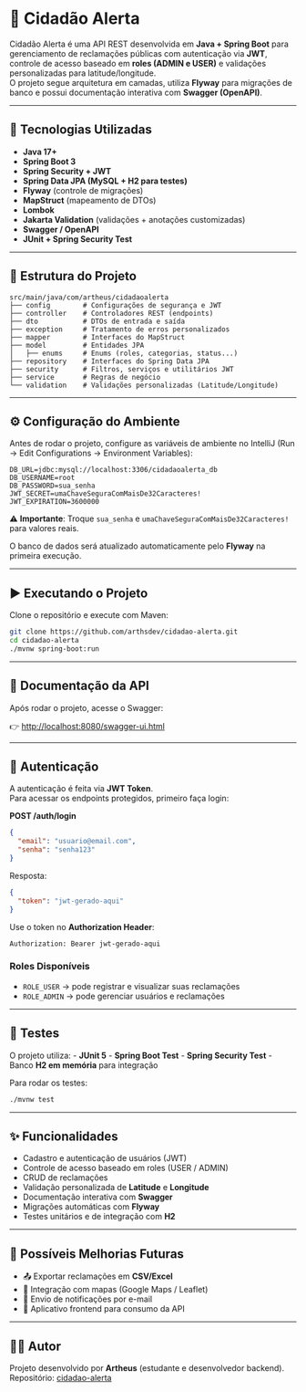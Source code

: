 # 📌 Cidadão Alerta

Cidadão Alerta é uma API REST desenvolvida em **Java + Spring Boot**
para gerenciamento de reclamações públicas com autenticação via **JWT**,
controle de acesso baseado em **roles (ADMIN e USER)** e validações
personalizadas para latitude/longitude.\
O projeto segue arquitetura em camadas, utiliza **Flyway** para
migrações de banco e possui documentação interativa com **Swagger
(OpenAPI)**.

------------------------------------------------------------------------

## 🚀 Tecnologias Utilizadas

-   **Java 17+**
-   **Spring Boot 3**
-   **Spring Security + JWT**
-   **Spring Data JPA (MySQL + H2 para testes)**
-   **Flyway** (controle de migrações)
-   **MapStruct** (mapeamento de DTOs)
-   **Lombok**
-   **Jakarta Validation** (validações + anotações customizadas)
-   **Swagger / OpenAPI**
-   **JUnit + Spring Security Test**

------------------------------------------------------------------------

## 📂 Estrutura do Projeto

    src/main/java/com/artheus/cidadaoalerta
    ├── config        # Configurações de segurança e JWT
    ├── controller    # Controladores REST (endpoints)
    ├── dto           # DTOs de entrada e saída
    ├── exception     # Tratamento de erros personalizados
    ├── mapper        # Interfaces do MapStruct
    ├── model         # Entidades JPA
    │   ├── enums     # Enums (roles, categorias, status...)
    ├── repository    # Interfaces do Spring Data JPA
    ├── security      # Filtros, serviços e utilitários JWT
    ├── service       # Regras de negócio
    └── validation    # Validações personalizadas (Latitude/Longitude)

------------------------------------------------------------------------

## ⚙️ Configuração do Ambiente

Antes de rodar o projeto, configure as variáveis de ambiente no IntelliJ
(Run → Edit Configurations → Environment Variables):

``` env
DB_URL=jdbc:mysql://localhost:3306/cidadaoalerta_db
DB_USERNAME=root
DB_PASSWORD=sua_senha
JWT_SECRET=umaChaveSeguraComMaisDe32Caracteres!
JWT_EXPIRATION=3600000
```

⚠️ **Importante**: Troque `sua_senha` e
`umaChaveSeguraComMaisDe32Caracteres!` para valores reais.

O banco de dados será atualizado automaticamente pelo **Flyway** na
primeira execução.

------------------------------------------------------------------------

## ▶️ Executando o Projeto

Clone o repositório e execute com Maven:

``` bash
git clone https://github.com/arthsdev/cidadao-alerta.git
cd cidadao-alerta
./mvnw spring-boot:run
```

------------------------------------------------------------------------

## 📖 Documentação da API

Após rodar o projeto, acesse o Swagger:

👉 <http://localhost:8080/swagger-ui.html>

------------------------------------------------------------------------

## 🔑 Autenticação

A autenticação é feita via **JWT Token**.\
Para acessar os endpoints protegidos, primeiro faça login:

**POST /auth/login**

``` json
{
  "email": "usuario@email.com",
  "senha": "senha123"
}
```

Resposta:

``` json
{
  "token": "jwt-gerado-aqui"
}
```

Use o token no **Authorization Header**:

    Authorization: Bearer jwt-gerado-aqui

### Roles Disponíveis

-   `ROLE_USER` → pode registrar e visualizar suas reclamações
-   `ROLE_ADMIN` → pode gerenciar usuários e reclamações

------------------------------------------------------------------------

## 🧪 Testes

O projeto utiliza: - **JUnit 5** - **Spring Boot Test** - **Spring
Security Test** - Banco **H2 em memória** para integração

Para rodar os testes:

``` bash
./mvnw test
```

------------------------------------------------------------------------

## ✨ Funcionalidades

-   Cadastro e autenticação de usuários (JWT)
-   Controle de acesso baseado em roles (USER / ADMIN)
-   CRUD de reclamações
-   Validação personalizada de **Latitude** e **Longitude**
-   Documentação interativa com **Swagger**
-   Migrações automáticas com **Flyway**
-   Testes unitários e de integração com **H2**

------------------------------------------------------------------------

## 🚀 Possíveis Melhorias Futuras

-   📤 Exportar reclamações em **CSV/Excel**
-   📍 Integração com mapas (Google Maps / Leaflet)
-   📧 Envio de notificações por e-mail
-   📱 Aplicativo frontend para consumo da API

------------------------------------------------------------------------

## 👨‍💻 Autor

Projeto desenvolvido por **Artheus** (estudante e desenvolvedor
backend).\
Repositório:
[cidadao-alerta](https://github.com/arthsdev/cidadao-alerta)
